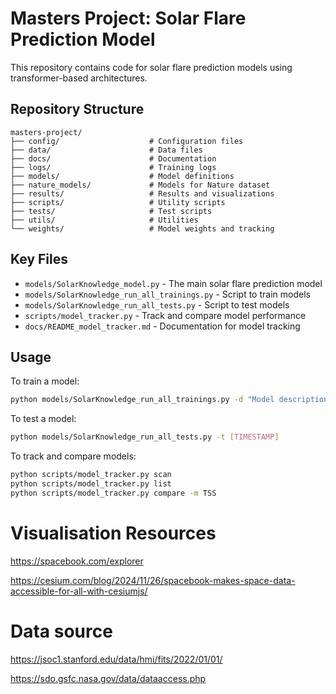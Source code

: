 # Masters Project: Solar Flare Prediction Model

This repository contains code for solar flare prediction models using transformer-based architectures.

## Repository Structure

```
masters-project/
├── config/                    # Configuration files
├── data/                      # Data files
├── docs/                      # Documentation
├── logs/                      # Training logs
├── models/                    # Model definitions
├── nature_models/             # Models for Nature dataset
├── results/                   # Results and visualizations
├── scripts/                   # Utility scripts
├── tests/                     # Test scripts
├── utils/                     # Utilities
└── weights/                   # Model weights and tracking
```

## Key Files

- `models/SolarKnowledge_model.py` - The main solar flare prediction model
- `models/SolarKnowledge_run_all_trainings.py` - Script to train models
- `models/SolarKnowledge_run_all_tests.py` - Script to test models
- `scripts/model_tracker.py` - Track and compare model performance
- `docs/README_model_tracker.md` - Documentation for model tracking

## Usage

To train a model:
```bash
python models/SolarKnowledge_run_all_trainings.py -d "Model description"
```

To test a model:
```bash
python models/SolarKnowledge_run_all_tests.py -t [TIMESTAMP]
```

To track and compare models:
```bash
python scripts/model_tracker.py scan
python scripts/model_tracker.py list
python scripts/model_tracker.py compare -m TSS
```

# Visualisation Resources

https://spacebook.com/explorer

https://cesium.com/blog/2024/11/26/spacebook-makes-space-data-accessible-for-all-with-cesiumjs/

# Data source

https://jsoc1.stanford.edu/data/hmi/fits/2022/01/01/

https://sdo.gsfc.nasa.gov/data/dataaccess.php

